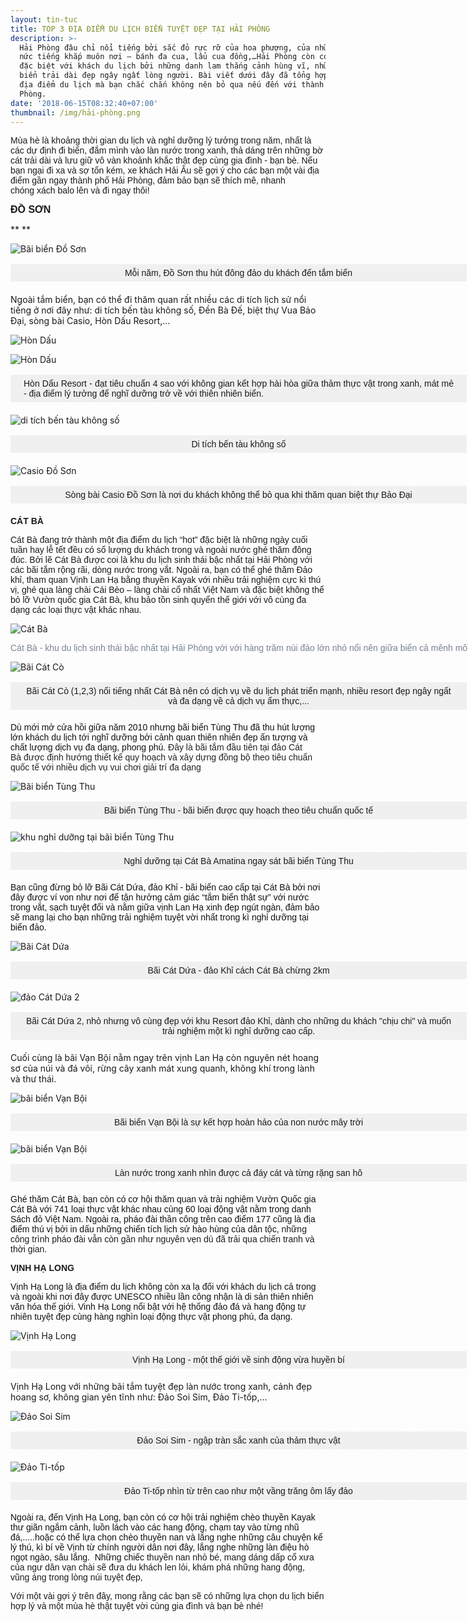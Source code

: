 ```yaml
---
layout: tin-tuc
title: TOP 3 ĐỊA ĐIỂM DU LỊCH BIỂN TUYỆT ĐẸP TẠI HẢI PHÒNG
description: >-
  Hải Phòng đâu chỉ nổi tiếng bởi sắc đỏ rực rỡ của hoa phượng, của những món ăn
  nức tiếng khắp muôn nơi – bánh đa cua, lẩu cua đồng,…Hải Phòng còn có sức hút
  đặc biệt với khách du lịch bởi những danh lam thắng cảnh hùng vĩ, những bãi
  biển trải dài đẹp ngây ngất lòng người. Bài viết dưới đây đã tổng hợp lại 5
  địa điểm du lịch mà bạn chắc chắn không nên bỏ qua nếu đến với thành phố Hải
  Phòng.
date: '2018-06-15T08:32:40+07:00'
thumbnail: /img/hải-phòng.png
---
```

<p><span style="font-size:14px;"><span style="font-family:arial,helvetica,sans-serif;">M&ugrave;a h&egrave; l&agrave; khoảng thời gian du lịch v&agrave; nghỉ dưỡng l&yacute; tưởng trong năm, nhất l&agrave; c&aacute;c dự định đi biển, đắm m&igrave;nh v&agrave;o l&agrave;n nước trong xanh, thả d&aacute;ng tr&ecirc;n những bờ c&aacute;t trải d&agrave;i v&agrave; lưu giữ v&ocirc; v&agrave;n khoảnh khắc thật đẹp c&ugrave;ng gia đ&igrave;nh - bạn b&egrave;. Nếu bạn ngại đi xa v&agrave; sợ tốn k&eacute;m, xe kh&aacute;ch Hải &Acirc;u sẽ gợi &yacute; cho c&aacute;c bạn một v&agrave;i địa điểm gần ngay th&agrave;nh phố Hải Ph&ograve;ng, đảm bảo bạn sẽ th&iacute;ch m&ecirc;, nhanh ch&oacute;ng&nbsp;x&aacute;ch balo l&ecirc;n v&agrave; đi ngay th&ocirc;i!</span></span></p>

<p><strong><span style="font-size:16px;"><span style="font-family:arial,helvetica,sans-serif;">ĐỒ SƠN</span></span></strong></p>

\*\*
\*\*

![Bãi biển Đồ Sơn](/img/đồ-sơn.jpg)

<p style="box-sizing: border-box; margin-top: 16px; margin-bottom: 20px; padding: 5px 20px; border: 1px dashed rgb(240, 240, 240); width: 730px; background: none 0px 0px repeat scroll rgb(240, 240, 240); text-align: center;"><span style="font-size:14px;"><span style="font-family:arial,helvetica,sans-serif;">Mỗi năm, Đồ Sơn thu h&uacute;t đ&ocirc;ng đảo du kh&aacute;ch đến tắm biển</span></span></p>

Ngoài tắm biển, bạn có thể đi thăm quan rất nhiều các di tích lịch sử nổi tiếng ở nơi đây như: di tích bến tàu không số, Đền Bà Đế, biệt thự Vua Bảo Đại, sòng bài Casio, Hòn Dấu Resort,…

![Hòn Dấu](/img/hòn-dấu.jpg)

![Hòn Dấu](/img/hòn-dấu.jpg)

<p style="box-sizing: border-box; margin-top: 16px; margin-bottom: 20px; padding: 5px 20px; border: 1px dashed rgb(240, 240, 240); width: 730px; background: none 0px 0px repeat scroll rgb(240, 240, 240); text-align: justify;"><span style="font-size:14px;"><span style="font-family:arial,helvetica,sans-serif;">H&ograve;n Dấu Resort - đạt ti&ecirc;u chuẩn 4 sao với kh&ocirc;ng gian kết hợp h&agrave;i h&ograve;a giữa thảm thực vật trong xanh, m&aacute;t mẻ - địa điểm l&yacute; tưởng để nghĩ dưỡng trở về với thi&ecirc;n nhi&ecirc;n biển.</span></span></p>

![di tích bến tàu không số](/img/tàu-không-số.jpg)

<p style="box-sizing: border-box; margin-top: 16px; margin-bottom: 20px; padding: 5px 20px; border: 1px dashed rgb(240, 240, 240); width: 730px; background: none 0px 0px repeat scroll rgb(240, 240, 240); text-align: center;"><span style="font-size:14px;"><span style="font-family:arial,helvetica,sans-serif;">Di t&iacute;ch bến t&agrave;u kh&ocirc;ng số</span></span></p>

![Casio Đồ Sơn](/img/casio-đồ-sơn.jpg)

<p style="box-sizing: border-box; margin-top: 16px; margin-bottom: 20px; padding: 5px 20px; border: 1px dashed rgb(240, 240, 240); width: 730px; background: none 0px 0px repeat scroll rgb(240, 240, 240); text-align: center;"><span style="font-size:14px;"><span style="font-family:arial,helvetica,sans-serif;">S&ograve;ng b&agrave;i Casio Đồ Sơn l&agrave; nơi du kh&aacute;ch kh&ocirc;ng thể bỏ qua khi thăm quan&nbsp;biệt thự&nbsp;Bảo Đại</span></span></p>

<p><font face="arial, helvetica, sans-serif"><b>C&Aacute;T B&Agrave;</b></font></p>

<p><span style="font-size:14px;"><span style="font-family:arial,helvetica,sans-serif;">C&aacute;t B&agrave; đang trở th&agrave;nh một địa điểm du lịch &ldquo;hot&rdquo; đặc biệt l&agrave; những ng&agrave;y cuối tuần hay lễ tết đều c&oacute; số lượng du kh&aacute;ch trong v&agrave; ngo&agrave;i nước gh&eacute; thăm đ&ocirc;ng đ&uacute;c. Bởi lẽ C&aacute;t B&agrave; được coi l&agrave; khu du lịch sinh th&aacute;i bậc nhất tại Hải Ph&ograve;ng với c&aacute;c b&atilde;i tắm rộng r&atilde;i, d&ograve;ng nước trong vắt. Ngo&agrave;i ra, bạn c&oacute; thể gh&eacute; thăm Đảo khỉ, tham quan Vịnh Lan Hạ bằng thuyền Kayak với nhiều trải nghiệm cực k&igrave; th&uacute; vị, gh&eacute; qua l&agrave;ng ch&agrave;i C&aacute;i B&egrave;o &ndash; l&agrave;ng ch&agrave;i cổ nhất Việt Nam v&agrave; đặc biệt kh&ocirc;ng thể bỏ lỡ Vườn quốc gia C&aacute;t B&agrave;, khu bảo tồn sinh quyển thế giới với v&ocirc; c&ugrave;ng đa dạng c&aacute;c loại thực vật kh&aacute;c nhau.</span></span></p>

![Cát Bà](/img/cát-bà.jpg)

<p><span style="font-size:14px;"><span style="font-family:arial,helvetica,sans-serif;"><span style="color: rgb(121, 130, 145); white-space: pre;">C&aacute;t B&agrave; - khu du lịch sinh th&aacute;i bậc nhất tại Hải Ph&ograve;ng với với h&agrave;ng trăm n&uacute;i đảo lớn nhỏ nổi n&ecirc;n giữa biển cả m&ecirc;nh m&ocirc;ng. Nơi đ&acirc;y tập trung nhiều b&atilde;i biển đẹp, nước trong xanh v&agrave; được nối với nhau bằng chiếc cầu gỗ nhỏ men theo sườn n&uacute;i, v&ocirc; c&ugrave;ng thơ mộng. </span></span></span></p>

![Bãi Cát Cò](/img/bãi-cát-cò.jpg)

<p style="box-sizing: border-box; margin-top: 16px; margin-bottom: 20px; padding: 5px 20px; border: 1px dashed rgb(240, 240, 240); width: 730px; background: none 0px 0px repeat scroll rgb(240, 240, 240); text-align: center;"><span style="font-size:14px;"><span style="font-family:arial,helvetica,sans-serif;">B&atilde;i C&aacute;t C&ograve; (1,2,3) nổi tiếng nhất C&aacute;t B&agrave; n&ecirc;n c&oacute; dịch vụ về du lịch ph&aacute;t triển mạnh, nhiều resort đẹp ng&acirc;y ngất v&agrave; đa dạng về cả dịch vụ ẩm thực,...</span></span></p>

<p><span style="font-family:arial,helvetica,sans-serif;"><span style="color: rgb(17, 17, 17); font-size: 14px;">D&ugrave; mới mở cửa hồi giữa năm 2010 nhưng b&atilde;i biển T&ugrave;ng Thu đ&atilde; thu h&uacute;t lượng lớn kh&aacute;ch du lịch tới nghĩ dưỡng bởi cảnh quan thi&ecirc;n nhi&ecirc;n đẹp ấn tượng v&agrave; chất lượng dịch vụ đa dạng, phong ph&uacute;.&nbsp;</span><span style="color: rgb(34, 34, 34); font-size: 14px; text-align: justify;">Đ&acirc;y l&agrave;&nbsp;b&atilde;i tắm&nbsp;đầu ti&ecirc;n tại&nbsp;đảo C&aacute;t B&agrave;&nbsp;được định hướng thiết kế&nbsp;quy hoạch v&agrave;&nbsp;x&acirc;y dựng đồng bộ&nbsp;theo ti&ecirc;u chuẩn quốc tế&nbsp;với&nbsp;nhiều dịch vụ&nbsp;vui chơi giải tr&iacute; đa dạng</span></span></p>

![Bãi biển Tùng Thu](/img/bãi-biển-tùng-thu.jpg)

<p style="box-sizing: border-box; margin-top: 16px; margin-bottom: 20px; padding: 5px 20px; border: 1px dashed rgb(240, 240, 240); width: 730px; background: none 0px 0px repeat scroll rgb(240, 240, 240); text-align: center;"><span style="font-size:14px;"><span style="font-family:arial,helvetica,sans-serif;">B&atilde;i biển T&ugrave;ng Thu - b&atilde;i biển được quy hoạch theo ti&ecirc;u chuẩn quốc tế</span></span></p>

![khu nghỉ dưỡng tại bãi biển Tùng Thu](/img/nghĩ-dưỡng-tại-bãi-biển-tùng-thu.jpg)

<p style="box-sizing: border-box; margin-top: 16px; margin-bottom: 20px; padding: 5px 20px; border: 1px dashed rgb(240, 240, 240); width: 730px; background: none 0px 0px repeat scroll rgb(240, 240, 240); text-align: center;"><span style="font-size:14px;"><span style="font-family:arial,helvetica,sans-serif;">Nghỉ dưỡng tại C&aacute;t B&agrave; Amatina ngay s&aacute;t b&atilde;i biển T&ugrave;ng Thu</span></span></p>

<p><span style="font-family:arial,helvetica,sans-serif;"><font color="#111111"><span style="font-size: 14px;">Bạn cũng đừng bỏ lỡ B&atilde;i C&aacute;t Dứa, đảo Khỉ - b&atilde;i biển cao cấp tại C&aacute;t B&agrave; bởi&nbsp;</span></font><span style="color: rgb(17, 17, 17); font-size: 14px;">nơi đ&acirc;y được v&iacute; von như nơi để tận hưởng cảm gi&aacute;c &ldquo;tắm biển thật sự&rdquo; với nước trong vắt, sạch tuyệt đối v&agrave; nằm giữa vịnh Lan Hạ xinh đẹp ng&uacute;t ng&agrave;n, đảm bảo sẽ mang lại cho bạn những trải nghiệm tuyệt vời nhất trong k&igrave; nghỉ dưỡng tại biển đảo.</span></span></p>

![Bãi Cát Dứa](/img/bãi-cát-dứa-đảo-khỉ.jpg)

<p style="box-sizing: border-box; margin-top: 16px; margin-bottom: 20px; padding: 5px 20px; border: 1px dashed rgb(240, 240, 240); width: 730px; background: none 0px 0px repeat scroll rgb(240, 240, 240); text-align: center;"><span style="font-size:14px;"><span style="font-family:arial,helvetica,sans-serif;">B&atilde;i C&aacute;t Dứa - đảo Khỉ c&aacute;ch C&aacute;t B&agrave; chừng 2km</span></span></p>

![đảo Cát Dứa 2](/img/đảo-cát-dứa-2.jpg)

<p style="box-sizing: border-box; margin-top: 16px; margin-bottom: 20px; padding: 5px 20px; border: 1px dashed rgb(240, 240, 240); width: 730px; background: none 0px 0px repeat scroll rgb(240, 240, 240); text-align: center;"><span style="font-size:14px;"><span style="font-family:arial,helvetica,sans-serif;">B&atilde;i C&aacute;t Dứa 2, nhỏ nhưng v&ocirc; c&ugrave;ng đẹp với khu Resort đảo Khỉ, d&agrave;nh cho những du kh&aacute;ch &quot;chịu chi&quot; v&agrave; muốn trải nghiệm một k&igrave; nghỉ dưỡng cao cấp.</span></span></p>

Cuối cùng là bãi Vạn Bội nằm ngay trên vịnh Lan Hạ còn nguyên nét hoang sơ của núi và đá vôi, rừng cây xanh mát xung quanh, không khí trong lành và thư thái.

![bãi biển Vạn Bội](/img/bãi-tắm-vạn-bội.jpg)

<p style="box-sizing: border-box; margin-top: 16px; margin-bottom: 20px; padding: 5px 20px; border: 1px dashed rgb(240, 240, 240); width: 730px; background: none 0px 0px repeat scroll rgb(240, 240, 240); text-align: center;"><span style="font-size:14px;"><span style="font-family:arial,helvetica,sans-serif;">B&atilde;i biển Vạn Bội l&agrave; sự kết hợp ho&agrave;n hảo của non nước m&acirc;y trời</span></span></p>

![bãi biển Vạn Bội](/img/bãi-biển-vạn-bội-2.jpg)

<p style="box-sizing: border-box; margin-top: 16px; margin-bottom: 20px; padding: 5px 20px; border: 1px dashed rgb(240, 240, 240); width: 730px; background: none 0px 0px repeat scroll rgb(240, 240, 240); text-align: center;"><span style="font-size:14px;"><span style="font-family:arial,helvetica,sans-serif;">L&agrave;n nước trong xanh nh&igrave;n được cả đ&aacute;y c&aacute;t v&agrave; từng rặng san h&ocirc;</span></span></p>

<p><span style="font-family:arial,helvetica,sans-serif;"><font color="#111111"><span style="font-size: 14px;">Gh&eacute; thăm C&aacute;t B&agrave;, bạn c&ograve;n c&oacute; cơ hội thăm quan v&agrave; trải nghiệm Vườn Quốc gia C&aacute;t B&agrave; với 741 loại thực vật kh&aacute;c nhau c&ugrave;ng 60 loại động vật nằm trong danh S&aacute;ch đỏ Việt Nam. Ngo&agrave;i ra, ph&aacute;o đ&agrave;i thần c&ocirc;ng tr&ecirc;n cao điểm 177 cũng l&agrave; địa điểm th&uacute; vị bởi in dấu những chiến t&iacute;ch lịch sử h&agrave;o h&ugrave;ng của d&acirc;n tộc,&nbsp;</span></font><span style="font-size:14px;"><span style="text-align: justify; background-color: rgb(255, 255, 255);">những c&ocirc;ng tr&igrave;nh ph&aacute;o đ&agrave;i vẫn c&ograve;n gần như nguy&ecirc;n vẹn d&ugrave; đ&atilde; trải qua chiến tranh v&agrave; thời gian.</span></span></span></p>

<p><font face="arial, helvetica, sans-serif"><b>VỊNH HẠ LONG</b></font></p>

<p><font color="#111111" face="arial, helvetica, sans-serif"><span style="font-size: 14px;">Vịnh Hạ Long l&agrave; địa điểm du lịch kh&ocirc;ng c&ograve;n xa lạ đối với kh&aacute;ch du lịch cả trong v&agrave; ngo&agrave;i khi nơi đ&acirc;y được UNESCO nhiều lần c&ocirc;ng nhận l&agrave; di sản thi&ecirc;n nhi&ecirc;n văn h&oacute;a thế giới. Vinh Hạ Long nổi bật với hệ thống đảo đ&aacute; v&agrave; hang động tự nhi&ecirc;n tuyệt đẹp c&ugrave;ng h&agrave;ng ngh&igrave;n loại động thực vật phong ph&uacute;, đa dạng.&nbsp;</span></font></p>

![Vịnh Hạ Long](/img/vịnh-hạ-long.jpg)

<p style="box-sizing: border-box; margin-top: 16px; margin-bottom: 20px; padding: 5px 20px; border: 1px dashed rgb(240, 240, 240); width: 730px; background: none 0px 0px repeat scroll rgb(240, 240, 240); text-align: center;"><span style="font-size:14px;"><span style="font-family:arial,helvetica,sans-serif;">Vịnh Hạ Long - một thế giới về sinh động vừa huyền b&iacute;</span></span></p>

Vịnh Hạ Long với những bãi tắm tuyệt đẹp làn nước trong xanh, cảnh đẹp hoang sơ, không gian yên tĩnh như: Đảo Soi Sim, Đảo Ti-tốp,...

![Đảo Soi Sim](/img/đảo-soi-sim.jpg)

<p style="box-sizing: border-box; margin-top: 16px; margin-bottom: 20px; padding: 5px 20px; border: 1px dashed rgb(240, 240, 240); width: 730px; background: none 0px 0px repeat scroll rgb(240, 240, 240); text-align: center;"><font face="arial, helvetica, sans-serif"><span style="font-size: 14px;">Đảo Soi Sim - ngập tr&agrave;n sắc xanh của thảm thực vật</span></font></p>

![Đảo Ti-tốp](/img/đảo-titop.jpg)

<p style="box-sizing: border-box; margin-top: 16px; margin-bottom: 20px; padding: 5px 20px; border: 1px dashed rgb(240, 240, 240); width: 730px; background: none 0px 0px repeat scroll rgb(240, 240, 240); text-align: center;"><font face="arial, helvetica, sans-serif"><span style="font-size: 14px;">Đảo Ti-tốp&nbsp;nh&igrave;n từ tr&ecirc;n cao như một vầng trăng &ocirc;m lấy đảo</span></font></p>

<p><font color="#111111" face="arial, helvetica, sans-serif"><span style="font-size: 14px;">Ngo&agrave;i ra, đến Vịnh Hạ Long, bạn c&ograve;n c&oacute; cơ hội trải nghiệm ch&egrave;o thuyền Kayak thư gi&atilde;n ngắm cảnh, luồn l&aacute;ch v&agrave;o c&aacute;c hang động, chạm tay v&agrave;o từng nhũ đ&aacute;,.....hoặc c&oacute; thể lựa chọn ch&egrave;o thuyền nan v&agrave; lắng nghe những c&acirc;u chuyện kể l&yacute; th&uacute;, k&igrave; b&iacute; về Vịnh từ ch&iacute;nh người d&acirc;n nơi đ&acirc;y, lắng nghe những l&agrave;n điệu h&ograve; ngọt ng&agrave;o, s&acirc;u lắng.&nbsp; Những chiếc t</span></font><span style="font-size:14px;"><span style="font-family:arial,helvetica,sans-serif;"><span style="text-align: justify; background-color: rgb(255, 255, 255);">huyền nan nhỏ b&eacute;, mang d&aacute;ng dấp cổ xưa của ngư d&acirc;n vạn ch&agrave;i sẽ đưa du kh&aacute;ch len lỏi, kh&aacute;m ph&aacute; những hang động, vũng &aacute;ng trong l&ograve;ng n&uacute;i tuyệt đẹp,</span></span></span></p>

<p><span style="font-size:14px;"><span style="font-family:arial,helvetica,sans-serif;">Với một v&agrave;i gợi &yacute; tr&ecirc;n đ&acirc;y, mong rằng c&aacute;c bạn sẽ c&oacute; những lựa chọn du lịch biển hợp l&yacute; v&agrave; một m&ugrave;a h&egrave; thật tuyệt vời c&ugrave;ng gia đ&igrave;nh v&agrave; bạn b&egrave;&nbsp;nh&eacute;!</span></span></p>
